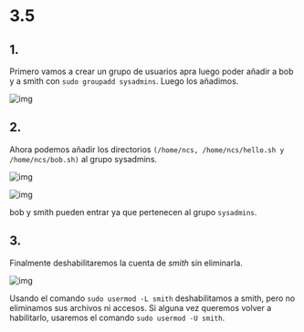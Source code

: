 # 3.5

## 1.
Primero vamos a crear un grupo de usuarios apra luego poder añadir a bob y a smith con `sudo groupadd sysadmins`. Luego los añadimos.

![img]()

## 2.
Ahora podemos añadir los directorios `(/home/ncs, /home/ncs/hello.sh y /home/ncs/bob.sh)` al grupo sysadmins.

![img]()

![img]()

bob y smith pueden entrar ya que pertenecen al grupo `sysadmins`.

## 3.
Finalmente deshabilitaremos la cuenta de *smith* sin eliminarla.

![img]()

Usando el comando `sudo usermod -L smith` deshabilitamos a smith, pero no eliminamos sus archivos ni accesos. Si alguna vez queremos volver a habilitarlo, usaremos el comando `sudo usermod -U smith`.
